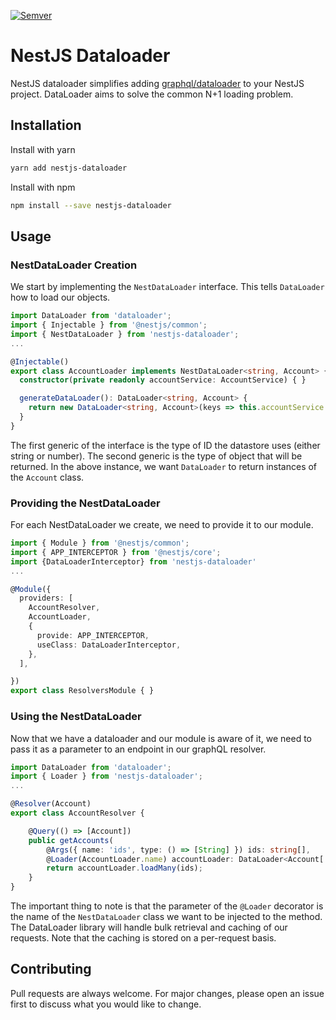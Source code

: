 [![Semver](http://img.shields.io/SemVer/2.0.0.png)](https://img.shields.io/bundlephobia/min/nestjs-dataloader?label=NestJS-Dataloader&style=plastic)
# NestJS Dataloader
NestJS dataloader simplifies adding [graphql/dataloader](https://github.com/graphql/dataloader) to your NestJS project. DataLoader aims to solve the common N+1 loading problem.

## Installation

Install with yarn
``` bash
yarn add nestjs-dataloader
```

Install with npm
``` bash
npm install --save nestjs-dataloader
``` 

## Usage
### NestDataLoader Creation
We start by implementing the ```NestDataLoader``` interface. This tells ```DataLoader``` how to load our objects.

``` typescript
import DataLoader from 'dataloader';
import { Injectable } from '@nestjs/common';
import { NestDataLoader } from 'nestjs-dataloader';
...

@Injectable()
export class AccountLoader implements NestDataLoader<string, Account> {
  constructor(private readonly accountService: AccountService) { }

  generateDataLoader(): DataLoader<string, Account> {      
    return new DataLoader<string, Account>(keys => this.accountService.findByIds(keys));
  }
}
```

The first generic of the interface is the type of ID the datastore uses (either string or number). The second generic is the type of object that will be returned. In the above instance, we want ```DataLoader``` to return instances of the ```Account``` class.

### Providing the NestDataLoader
For each NestDataLoader we create, we need to provide it to our module.

``` typescript
import { Module } from '@nestjs/common';
import { APP_INTERCEPTOR } from '@nestjs/core';
import {DataLoaderInterceptor} from 'nestjs-dataloader'
...

@Module({
  providers: [
    AccountResolver,
    AccountLoader,
    {
      provide: APP_INTERCEPTOR,
      useClass: DataLoaderInterceptor,
    },
  ],

})
export class ResolversModule { }
```

### Using the NestDataLoader
Now that we have a dataloader and our module is aware of it, we need to pass it as a parameter to an endpoint in our graphQL resolver.
``` typescript
import DataLoader from 'dataloader';
import { Loader } from 'nestjs-dataloader';
...

@Resolver(Account)
export class AccountResolver {

    @Query(() => [Account])
    public getAccounts(
        @Args({ name: 'ids', type: () => [String] }) ids: string[],
        @Loader(AccountLoader.name) accountLoader: DataLoader<Account['id'], Account>): Promise<Account[]> {
        return accountLoader.loadMany(ids);
    }
}
```
The important thing to note is that the parameter of the ```@Loader``` decorator is the name of the ```NestDataLoader``` class we want to be injected to the method. The DataLoader library will handle bulk retrieval and caching of our requests. Note that the caching is stored on a per-request basis.
## Contributing
Pull requests are always welcome. For major changes, please open an issue first to discuss what you would like to change.